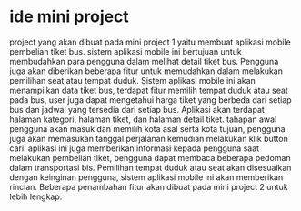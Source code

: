 # ide mini project
project yang akan dibuat pada mini project 1 yaitu membuat aplikasi mobile pembelian tiket bus.
sistem aplikasi mobile ini bertujuan untuk membudahkan para pengguna dalam melihat detail tiket bus. Pengguna juga akan diberikan beberapa fitur untuk memudahkan dalam melakukan pemilihan seat atau tempat duduk.
Sistem aplikasi mobile ini akan menampilkan data tiket bus, terdapat fitur memilih tempat duduk atau seat pada bus, user juga dapat mengetahui harga tiket yang berbeda dari setiap bus dan jadwal yang tersedia dari setiap bus.
Aplikasi akan terdapat halaman kategori, halaman tiket, dan halaman detail tiket. 
tahapan awal pengguna akan masuk dan memilih kota asal serta kota tujuan, pengguna juga akan memasukan tanggal perjalanan kemudian melakukan klik button cari. 
aplikasi ini juga memberikan informasi kepada pengguna saat melakukan pembelian tiket, pengguna dapat membaca beberapa pedoman dalam transportasi bis. 
Pemilihan tempat duduk atau seat akan disesuaikan dengan keinginan pengguna, sistem aplikasi mobile ini akan memberikan rincian.
Beberapa penambahan fitur akan dibuat pada mini project 2 untuk lebih lengkap.